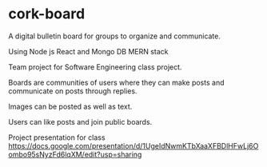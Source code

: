 # cork-board


A digital bulletin board for groups to organize and communicate.

Using Node js React and Mongo DB
MERN stack

Team project for Software Engineering class project.

Boards are communities of users where they can make posts and communicate on posts through replies.

Images can be posted as well as text. 

Users can like posts and join public boards.



Project presentation for class 
https://docs.google.com/presentation/d/1UgeIdNwmKTbXaaXFBDlHFwLj6Oombo95sNyzFd6lqXM/edit?usp=sharing
